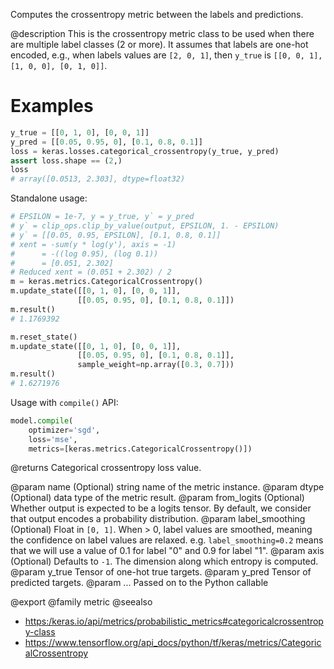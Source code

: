 Computes the crossentropy metric between the labels and predictions.

@description
This is the crossentropy metric class to be used when there are multiple
label classes (2 or more). It assumes that labels are one-hot encoded,
e.g., when labels values are `[2, 0, 1]`, then
`y_true` is `[[0, 0, 1], [1, 0, 0], [0, 1, 0]]`.

# Examples
```python
y_true = [[0, 1, 0], [0, 0, 1]]
y_pred = [[0.05, 0.95, 0], [0.1, 0.8, 0.1]]
loss = keras.losses.categorical_crossentropy(y_true, y_pred)
assert loss.shape == (2,)
loss
# array([0.0513, 2.303], dtype=float32)
```
Standalone usage:

```python
# EPSILON = 1e-7, y = y_true, y` = y_pred
# y` = clip_ops.clip_by_value(output, EPSILON, 1. - EPSILON)
# y` = [[0.05, 0.95, EPSILON], [0.1, 0.8, 0.1]]
# xent = -sum(y * log(y'), axis = -1)
#      = -((log 0.95), (log 0.1))
#      = [0.051, 2.302]
# Reduced xent = (0.051 + 2.302) / 2
m = keras.metrics.CategoricalCrossentropy()
m.update_state([[0, 1, 0], [0, 0, 1]],
               [[0.05, 0.95, 0], [0.1, 0.8, 0.1]])
m.result()
# 1.1769392
```

```python
m.reset_state()
m.update_state([[0, 1, 0], [0, 0, 1]],
               [[0.05, 0.95, 0], [0.1, 0.8, 0.1]],
               sample_weight=np.array([0.3, 0.7]))
m.result()
# 1.6271976
```

Usage with `compile()` API:

```python
model.compile(
    optimizer='sgd',
    loss='mse',
    metrics=[keras.metrics.CategoricalCrossentropy()])
```

@returns
Categorical crossentropy loss value.

@param name (Optional) string name of the metric instance.
@param dtype (Optional) data type of the metric result.
@param from_logits (Optional) Whether output is expected to be
    a logits tensor. By default, we consider that output
    encodes a probability distribution.
@param label_smoothing (Optional) Float in `[0, 1]`.
    When > 0, label values are smoothed, meaning the confidence
    on label values are relaxed. e.g. `label_smoothing=0.2` means
    that we will use a value of 0.1 for label
    "0" and 0.9 for label "1".
@param axis (Optional) Defaults to `-1`.
    The dimension along which entropy is computed.
@param y_true Tensor of one-hot true targets.
@param y_pred Tensor of predicted targets.
@param ... Passed on to the Python callable

@export
@family metric
@seealso
+ <https:/keras.io/api/metrics/probabilistic_metrics#categoricalcrossentropy-class>
+ <https://www.tensorflow.org/api_docs/python/tf/keras/metrics/CategoricalCrossentropy>
